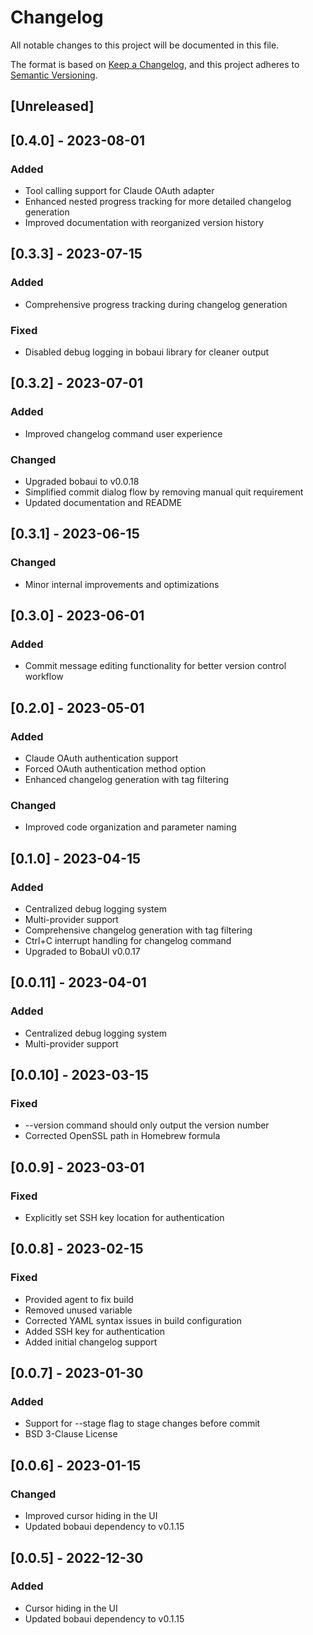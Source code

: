 # Changelog
All notable changes to this project will be documented in this file.

The format is based on [Keep a Changelog](https://keepachangelog.com/en/1.0.0/),
and this project adheres to [Semantic Versioning](https://semver.org/spec/v2.0.0.html).

## [Unreleased]

## [0.4.0] - 2023-08-01
### Added
- Tool calling support for Claude OAuth adapter
- Enhanced nested progress tracking for more detailed changelog generation
- Improved documentation with reorganized version history

## [0.3.3] - 2023-07-15
### Added
- Comprehensive progress tracking during changelog generation

### Fixed
- Disabled debug logging in bobaui library for cleaner output

## [0.3.2] - 2023-07-01
### Added
- Improved changelog command user experience

### Changed
- Upgraded bobaui to v0.0.18
- Simplified commit dialog flow by removing manual quit requirement
- Updated documentation and README

## [0.3.1] - 2023-06-15
### Changed
- Minor internal improvements and optimizations

## [0.3.0] - 2023-06-01
### Added
- Commit message editing functionality for better version control workflow

## [0.2.0] - 2023-05-01
### Added
- Claude OAuth authentication support
- Forced OAuth authentication method option
- Enhanced changelog generation with tag filtering

### Changed
- Improved code organization and parameter naming

## [0.1.0] - 2023-04-15
### Added
- Centralized debug logging system
- Multi-provider support
- Comprehensive changelog generation with tag filtering
- Ctrl+C interrupt handling for changelog command
- Upgraded to BobaUI v0.0.17

## [0.0.11] - 2023-04-01
### Added
- Centralized debug logging system
- Multi-provider support

## [0.0.10] - 2023-03-15
### Fixed
- --version command should only output the version number
- Corrected OpenSSL path in Homebrew formula

## [0.0.9] - 2023-03-01
### Fixed
- Explicitly set SSH key location for authentication

## [0.0.8] - 2023-02-15
### Fixed
- Provided agent to fix build
- Removed unused variable
- Corrected YAML syntax issues in build configuration
- Added SSH key for authentication
- Added initial changelog support

## [0.0.7] - 2023-01-30
### Added
- Support for --stage flag to stage changes before commit
- BSD 3-Clause License

## [0.0.6] - 2023-01-15
### Changed
- Improved cursor hiding in the UI
- Updated bobaui dependency to v0.1.15

## [0.0.5] - 2022-12-30
### Added
- Cursor hiding in the UI
- Updated bobaui dependency to v0.1.15
